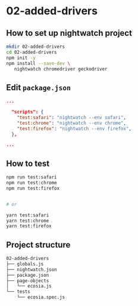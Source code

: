 # 02-added-drivers

## How to set up nightwatch project

```bash
mkdir 02-added-drivers
cd 02-added-drivers
npm init -y
npm install --save-dev \
   nightwatch chromedriver geckodriver
```

## Edit `package.json`

```json
...

  "scripts": {
    "test:safari": "nightwatch --env safari",
    "test:chrome": "nightwatch --env chrome",
    "test:firefox": "nightwatch --env firefox",
  },

...
```

## How to test

```bash
npm run test:safari
npm run test:chrome
npm run test:firefox


# or

yarn test:safari
yarn test:chrome
yarn test:firefox
```

## Project structure

```bash
02-added-drivers
├── globals.js
├── nightwatch.json
├── package.json
├── page-objects
│   └── ecosia.js
└── tests
    └── ecosia.spec.js
```
